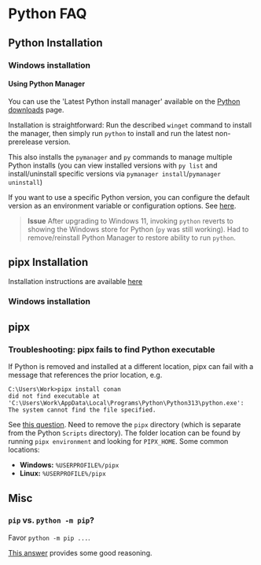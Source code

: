 # Python FAQ

## Python Installation

### Windows installation

#### Using Python Manager
You can use the 'Latest Python install manager' available on the [Python downloads](https://www.python.org/downloads/windows/) page.

Installation is straightforward: Run the described `winget` command to install the manager, then simply run `python` to install and run the latest non-prerelease version.

This also installs the `pymanager` and `py` commands to manage multiple Python installs (you can view installed versions with `py list` and install/uninstall specific versions via `pymanager install`/`pymanager uninstall`)

If you want to use a specific Python version, you can configure the default version as an environment variable or configuration options. See [here](https://docs.python.org/dev/using/windows.html#pymanager-config).

> **Issue** After upgrading to Windows 11, invoking `python` reverts to showing the Windows store for Python (`py` was still working). Had to remove/reinstall Python Manager to restore ability to run `python`.

## pipx Installation
Installation instructions are available [here](https://pipx.pypa.io/stable/installation/)

### Windows installation

## pipx

### Troubleshooting: pipx fails to find Python executable
If Python is removed and installed at a different location, pipx can fail with a message that references the prior location, e.g.
```
C:\Users\Work>pipx install conan
did not find executable at 'C:\Users\Work\AppData\Local\Programs\Python\Python313\python.exe': The system cannot find the file specified.
```

See [this question](https://stackoverflow.com/questions/70059862/pipx-install-path-change). Need to remove the `pipx` directory (which is separate from the Python `Scripts` directory). The folder location can be found by running `pipx environment` and looking for `PIPX_HOME`. Some common locations:
* **Windows:** `%USERPROFILE%/pipx`
* **Linux:** `%USERPROFILE%/pipx`


## Misc

### `pip` vs. `python -m pip`?
Favor `python -m pip ...`. 

[This answer](https://discuss.python.org/t/whats-the-difference-between-python-m-pip-args-and-pip-args/52154/2) provides some good reasoning. 
